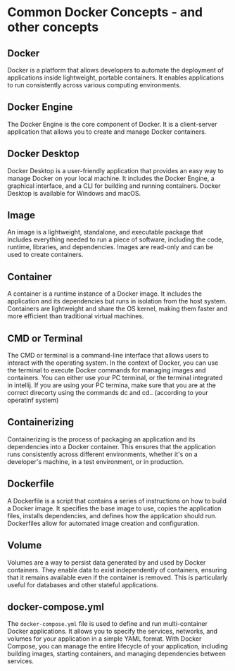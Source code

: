 # Common Docker Concepts - and other concepts

## Docker
Docker is a platform that allows developers to automate the deployment of applications inside lightweight, portable containers. It enables applications to run consistently across various computing environments.

## Docker Engine
The Docker Engine is the core component of Docker. It is a client-server application that allows you to create and manage Docker containers.

## Docker Desktop
Docker Desktop is a user-friendly application that provides an easy way to manage Docker on your local machine. It includes the Docker Engine, a graphical interface, and a CLI for building and running containers. Docker Desktop is available for Windows and macOS.

## Image
An image is a lightweight, standalone, and executable package that includes everything needed to run a piece of software, including the code, runtime, libraries, and dependencies. Images are read-only and can be used to create containers.

## Container
A container is a runtime instance of a Docker image. It includes the application and its dependencies but runs in isolation from the host system. Containers are lightweight and share the OS kernel, making them faster and more efficient than traditional virtual machines.

## CMD or Terminal
The CMD or terminal is a command-line interface that allows users to interact with the operating system. In the context of Docker, you can use the terminal to execute Docker commands for managing images and containers.
You can either use your PC terminal, or the terminal integrated in intellij. 
If you are using your PC termina, make sure that you are at the correct direcorty using the commands dc and cd.. (according to your operatinf system) 

## Containerizing
Containerizing is the process of packaging an application and its dependencies into a Docker container. This ensures that the application runs consistently across different environments, whether it's on a developer's machine, in a test environment, or in production.

## Dockerfile
A Dockerfile is a script that contains a series of instructions on how to build a Docker image. It specifies the base image to use, copies the application files, installs dependencies, and defines how the application should run. Dockerfiles allow for automated image creation and configuration.

## Volume
Volumes are a way to persist data generated by and used by Docker containers. They enable data to exist independently of containers, ensuring that it remains available even if the container is removed. This is particularly useful for databases and other stateful applications.

## docker-compose.yml
The `docker-compose.yml` file is used to define and run multi-container Docker applications. It allows you to specify the services, networks, and volumes for your application in a simple YAML format. With Docker Compose, you can manage the entire lifecycle of your application, including building images, starting containers, and managing dependencies between services.
